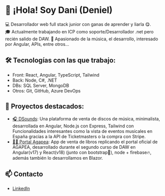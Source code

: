 # 👋 ¡Hola! Soy Dani (Deniel)

💻 Desarrollador web full stack junior con ganas de aprender y liarla 😋.  
🎓 Actualmente trabajando en ICP como soporte/Desarrollador .net pero recién salido de DAW.
🚀 Apasionado de la música, el desarrollo, interesado por Angular, APIs, entre otros...

## 🛠️ Tecnologías con las que trabajo:
- Front: React, Angular, TypeScript, Tailwind
- Back: Node, C#, .NET
- DBs: SQL Server, MongoDB
- Otros: Git, GitHub, Azure DevOps

## 📌 Proyectos destacados:
- [🎧 DSounds](https://github.com/JDeniel14/DSounds_Front): Una plataforma de venta de discos de música, minimalista, desarrollada en Angular, Node.js con Express, Tailwind con Funcionalidades interesantes como la vista de eventos musicales en España gracias a la API de Ticketmasters o la compra con Stripe.
- [📖🛒 Portal Agapea](#): App de venta de libros replicando el portal oficial de AGAPEA, desarrollado durante el segundo curso de DAW en Angular(v17) y React(v18) (junto con bootstrap🎨), node + firebase🔥, además también lo desarrollamos en Blazor.

## 📫 Contacto
- [LinkedIn](https://www.linkedin.com/in/josedanielgallego/)
